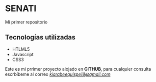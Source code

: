 # SENATI
Mi primer repositorio

## Tecnologías utilizadas
- HTLML5
- Javascript
- CSS3

Este es mi prrimer proyecto alojado en **GITHUB**, para cualquier consulta escrbíbeme al correo *kiarabeequispe18@gmail.com*
